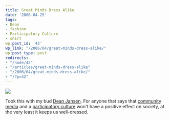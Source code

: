 ```yaml
---
title: Great Minds Dress Alike
date: '2006-04-25'
tags:
- Dean
- fashion
- Participatory Culture
- shirt
wp:post_id: '42'
wp_link: "/2006/04/great-minds-dress-alike/"
wp:post_type: post
redirects:
- "/node/42"
- "/articles/great-minds-dress-alike"
- "/2006/04/great-minds-dress-alike/"
- "/?p=42"
---
```


[ ![](http://static.flickr.com/54/135166679_381974b395_m.jpg) ](http://www.flickr.com/photos/atomicworkshop/135166679/)

Took this with my bud [Dean Jansen](http://notthemessiah.net). For anyone that says that [community media](http://digitalbicycle.org) and a [participatory culture](http://getdemocracy.org) won't have a positive effect on society, at the very least it keeps us well-dressed.

